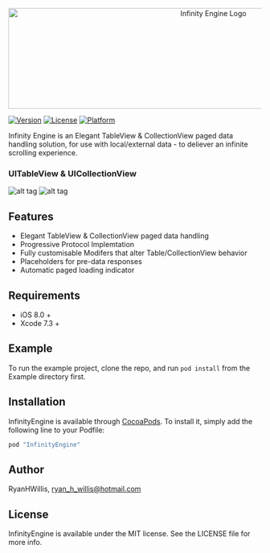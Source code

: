 <p align="center">
    <img src="https://cdn.rawgit.com/RyanHWillis/InfinityEngine/master/Example/infinityenginelogo.jpg"  width="800" height="200" alt="Infinity Engine Logo">
</p>

[![Version](https://img.shields.io/cocoapods/v/InfinityEngine.svg?style=flat)](http://cocoapods.org/pods/InfinityEngine)
[![License](https://img.shields.io/cocoapods/l/InfinityEngine.svg?style=flat)](http://cocoapods.org/pods/InfinityEngine)
[![Platform](https://img.shields.io/cocoapods/p/InfinityEngine.svg?style=flat)](http://cocoapods.org/pods/InfinityEngine)

Infinity Engine is an Elegant TableView & CollectionView paged data handling solution, for use with local/external data - to deliever an infinite scrolling experience.

### UITableView & UICollectionView
![alt tag](https://cdn.rawgit.com/RyanHWillis/InfinityEngine/master/Example/collectionview.gif)
![alt tag](https://cdn.rawgit.com/RyanHWillis/InfinityEngine/master/Example/tableview.gif)

## Features
+ Elegant TableView & CollectionView paged data handling
+ Progressive Protocol Implemtation
+ Fully customisable Modifers that alter Table/CollectionView behavior
+ Placeholders for pre-data responses
+ Automatic paged loading indicator

## Requirements
+ iOS 8.0 +
+ Xcode 7.3 +

## Example

To run the example project, clone the repo, and run `pod install` from the Example directory first.

## Installation

InfinityEngine is available through [CocoaPods](http://cocoapods.org). To install
it, simply add the following line to your Podfile:

```ruby
pod "InfinityEngine"
```

## Author

RyanHWillis, ryan_h_willis@hotmail.com

## License

InfinityEngine is available under the MIT license. See the LICENSE file for more info.
